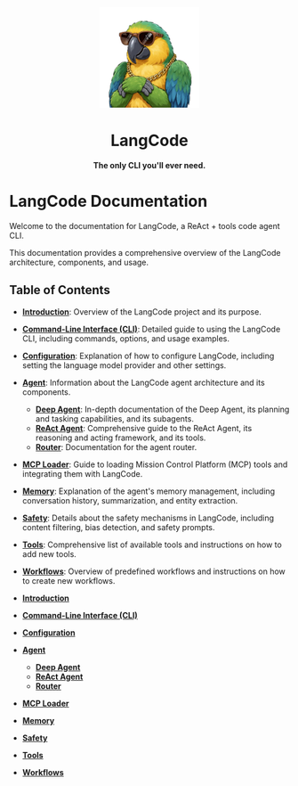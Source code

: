 <div align="center">
  <img src="../assets/logo.png" alt="LangCode Logo" width="180" />
  <h1><b>LangCode</b></h1>
  <p><b>The only CLI you'll ever need.</b></p>
</div>

# LangCode Documentation

Welcome to the documentation for LangCode, a ReAct + tools code agent CLI.

This documentation provides a comprehensive overview of the LangCode architecture, components, and usage.

## Table of Contents

- **[Introduction](README.md)**: Overview of the LangCode project and its purpose.
- **[Command-Line Interface (CLI)](cli.md)**: Detailed guide to using the LangCode CLI, including commands, options, and usage examples.
- **[Configuration](config.md)**: Explanation of how to configure LangCode, including setting the language model provider and other settings.
- **[Agent](agent/README.md)**: Information about the LangCode agent architecture and its components.
  - **[Deep Agent](agent/deep.md)**: In-depth documentation of the Deep Agent, its planning and tasking capabilities, and its subagents.
  - **[ReAct Agent](agent/react.md)**: Comprehensive guide to the ReAct Agent, its reasoning and acting framework, and its tools.
  - **[Router](agent/router.md)**: Documentation for the agent router.
- **[MCP Loader](mcp_loader.md)**: Guide to loading Mission Control Platform (MCP) tools and integrating them with LangCode.
- **[Memory](memory.md)**: Explanation of the agent's memory management, including conversation history, summarization, and entity extraction.
- **[Safety](safety.md)**: Details about the safety mechanisms in LangCode, including content filtering, bias detection, and safety prompts.
- **[Tools](tools.md)**: Comprehensive list of available tools and instructions on how to add new tools.
- **[Workflows](workflows.md)**: Overview of predefined workflows and instructions on how to create new workflows.


- **[Introduction](README.md)**
- **[Command-Line Interface (CLI)](cli.md)**
- **[Configuration](config.md)**
- **[Agent](agent/README.md)**
  - **[Deep Agent](agent/deep.md)**
  - **[ReAct Agent](agent/react.md)**
  - **[Router](agent/router.md)**
- **[MCP Loader](mcp_loader.md)**
- **[Memory](memory.md)**
- **[Safety](safety.md)**
- **[Tools](tools.md)**
- **[Workflows](workflows.md)**
